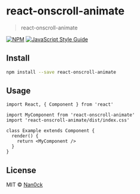 # react-onscroll-animate

> react-onscroll-animate

[![NPM](https://img.shields.io/npm/v/react-onscroll-animate.svg)](https://www.npmjs.com/package/react-onscroll-animate) [![JavaScript Style Guide](https://img.shields.io/badge/code_style-standard-brightgreen.svg)](https://standardjs.com)

## Install

```bash
npm install --save react-onscroll-animate
```

## Usage

```tsx
import React, { Component } from 'react'

import MyComponent from 'react-onscroll-animate'
import 'react-onscroll-animate/dist/index.css'

class Example extends Component {
  render() {
    return <MyComponent />
  }
}
```

## License

MIT © [Nan0ck](https://github.com/Nan0ck)

